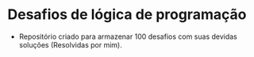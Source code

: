 # Desafios de lógica de programação

- Repositório criado para armazenar 100 desafios com suas devidas soluções (Resolvidas por mim).